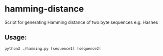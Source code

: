 # hamming-distance
Script for generating Hamming distance of two byte sequences e.g. Hashes

## Usage: 
```
python3 ./hamming.py [sequence1] [sequence2]
```
